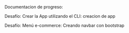 Documentacion de progreso:

Desafío: Crear la App utilizando el CLI: 
    creacion de app

Desafío: Menú e-commerce:
    Creando navbar con bootstrap